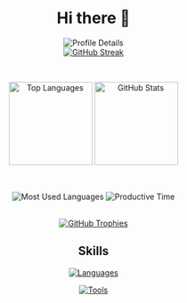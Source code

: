 <div align="center">

# Hi there 👋

<!-- GitHub Stats -->
<img 
  alt="Profile Details" 
  src="http://github-profile-summary-cards.vercel.app/api/cards/profile-details?username=handsomeK-code&theme=dark" 
/>
<br />
<a href="https://github-readme-streak-stats.herokuapp.com/?user=handsomeK-code
&theme=dark">
  <img 
    alt="GitHub Streak" 
    src="https://github-readme-streak-stats.herokuapp.com/?user=handsomeK-code
&theme=dark" 
  />
</a>

<br />

<!-- Languages & Stats -->
<img 
  alt="Top Languages" 
  height="150px" 
  src="https://github-readme-stats.vercel.app/api/top-langs/?username=handsomeK-code
&layout=compact&show_icons=true&theme=dark" 
/>
<img 
  alt="GitHub Stats" 
  height="150px" 
  src="https://github-readme-stats.vercel.app/api?username=handsomeK-code
&theme=dark&show_icons=true" 
/>

<br />

<!-- Commit & Productivity -->
<img 
  alt="Most Used Languages" 
  src="http://github-profile-summary-cards.vercel.app/api/cards/most-commit-language?username=handsomeK-code
&theme=dark" 
/>
<img 
  alt="Productive Time" 
  src="http://github-profile-summary-cards.vercel.app/api/cards/productive-time?username=handsomeK-code
&theme=dark&utcOffset=8" 
/>

<br />

<!-- Trophy Section -->
<a href="https://github.com/ryo-ma/github-profile-trophy">
  <img 
    alt="GitHub Trophies" 
    src="https://github-profile-trophy.vercel.app/?username=handsomeK-code
&theme=dark&column=7" 
  />
</a>

## Skills

<!-- Languages -->
[![Languages](https://skillicons.dev/icons?i=python,rails,ruby,swift,c,cpp,cs,matlab,html,css,js,ts,react,nextjs,fastapi&theme=dark)](https://skillicons.dev)

<!-- Tools -->
[![Tools](https://skillicons.dev/icons?i=vscode,git,github,docker,latex,postman,firebase,supabase,postgres,mysql,unity&theme=dark)](https://skillicons.dev)

</div>
